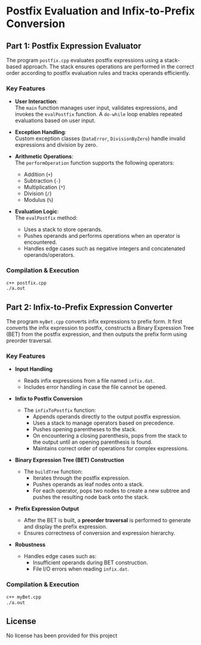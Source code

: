 # Postfix Evaluation and Infix-to-Prefix Conversion

## Part 1: Postfix Expression Evaluator

The program `postfix.cpp` evaluates postfix expressions using a stack-based approach. The stack ensures operations are performed in the correct order according to postfix evaluation rules and tracks operands efficiently.

### Key Features

- **User Interaction**:  
  The `main` function manages user input, validates expressions, and invokes the `evalPostfix` function. A `do-while` loop enables repeated evaluations based on user input.

- **Exception Handling**:  
  Custom exception classes (`DataError`, `DivisionByZero`) handle invalid expressions and division by zero.

- **Arithmetic Operations**:  
  The `performOperation` function supports the following operators:
  - Addition (`+`)
  - Subtraction (`-`)
  - Multiplication (`*`)
  - Division (`/`)
  - Modulus (`%`)

- **Evaluation Logic**:  
  The `evalPostfix` method:
  - Uses a stack to store operands.
  - Pushes operands and performs operations when an operator is encountered.
  - Handles edge cases such as negative integers and concatenated operands/operators.

### Compilation & Execution

```bash
c++ postfix.cpp 
./a.out
```

## Part 2: Infix-to-Prefix Expression Converter

The program `myBet.cpp` converts infix expressions to prefix form. It first converts the infix expression to postfix, constructs a Binary Expression Tree (BET) from the postfix expression, and then outputs the prefix form using preorder traversal.

### Key Features

- **Input Handling**
  - Reads infix expressions from a file named `infix.dat`.
  - Includes error handling in case the file cannot be opened.

- **Infix to Postfix Conversion**
  - The `infixToPostfix` function:
    - Appends operands directly to the output postfix expression.
    - Uses a stack to manage operators based on precedence.
    - Pushes opening parentheses to the stack.
    - On encountering a closing parenthesis, pops from the stack to the output until an opening parenthesis is found.
    - Maintains correct order of operations for complex expressions.

- **Binary Expression Tree (BET) Construction**
  - The `buildTree` function:
    - Iterates through the postfix expression.
    - Pushes operands as leaf nodes onto a stack.
    - For each operator, pops two nodes to create a new subtree and pushes the resulting node back onto the stack.

- **Prefix Expression Output**
  - After the BET is built, a **preorder traversal** is performed to generate and display the prefix expression.
  - Ensures correctness of conversion and expression hierarchy.

- **Robustness**
  - Handles edge cases such as:
    - Insufficient operands during BET construction.
    - File I/O errors when reading `infix.dat`.

### Compilation & Execution

```bash
c++ myBet.cpp 
./a.out
```

## License
 No license has been provided for this project
